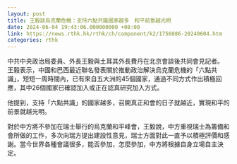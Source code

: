 ```yaml
---
layout: post
title: 王毅談烏克蘭危機：支持六點共識國家越多　和平前景越光明
date: 2024-06-04 19:43:06.000000000 +08:00
link: https://news.rthk.hk/rthk/ch/component/k2/1756086-20240604.htm
categories: rthk
---
```


中共中央政治局委員、外長王毅與土耳其外長費丹在北京會談後共同會見記者。 王毅表示，中國和巴西最近聯名發表關於推動政治解決烏克蘭危機的「六點共識」，短短一周時間內，已有來自五大洲的45個國家，通過不同方式作出積極回應，其中26個國家已確認加入或正在認真研究加入方式。

他提到，支持「六點共識」的國家越多，召開真正和會的日子就越近，實現和平的前景就越光明。

對於中方將不參加在瑞士舉行的烏克蘭和平峰會，王毅說，中方重視瑞士為籌備和會所做的工作，多次向瑞方提出建設性意見，瑞士方面對此一直予以積極評價和感謝。當今世界各種會議很多，能否參加，怎麼參加，中方將根據自身立場自主決定。
